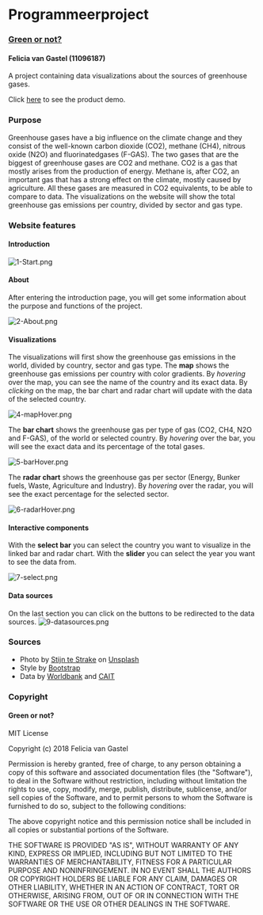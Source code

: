 # Programmeerproject

### [Green or not?](https://11096187.github.io/programmeerproject/index.html)
#### Felicia van Gastel (11096187)

A project containing data visualizations about the sources of greenhouse gases.

Click [here](https://youtu.be/gy3O7QEtqMw) to see the product demo.

### Purpose
Greenhouse gases have a big influence on the climate change and they consist of the well-known carbon dioxide (CO2), methane (CH4),
nitrous oxide (N2O) and fluorinatedgases (F-GAS). The two gases that are the biggest of greenhouse gases are CO2 and methane.
CO2 is a gas that mostly arises from the production of energy. Methane is, after CO2, an important gas that has a strong effect on the climate, mostly caused by agriculture. All these gases are measured in CO2 equivalents, to be able to compare to data. The visualizations on the website will show the total greenhouse gas emissions per country, divided by sector and gas type.

### Website features
#### Introduction

![1-Start.png](https://github.com/11096187/programmeerproject/blob/master/docs/1-Start.png)

#### About
After entering the introduction page, you will get some information about the purpose and functions of the project.

![2-About.png](https://github.com/11096187/programmeerproject/blob/master/docs/2-About.png)

#### Visualizations
The  visualizations will first show the greenhouse gas emissions in the world, divided by country, sector and gas type.
The **map** shows the greenhouse gas emissions per country with color gradients. By *hovering* over the map, you can see the name of the country and its exact data. By *clicking* on the map, the bar chart and radar chart will update with the data of the selected country.

![4-mapHover.png](https://github.com/11096187/programmeerproject/blob/master/docs/4-mapHover.png)

The **bar chart** shows the greenhouse gas per type of gas (CO2, CH4, N2O and F-GAS), of the world or selected country. By *hovering* over the bar, you will see the exact data and its percentage of the total gases.

![5-barHover.png](https://github.com/11096187/programmeerproject/blob/master/docs/5-barHover.png)

The **radar chart** shows the greenhouse gas per sector (Energy, Bunker fuels, Waste, Agriculture and Industry). By *hovering* over the radar, you will see the exact percentage for the selected sector.

![6-radarHover.png](https://github.com/11096187/programmeerproject/blob/master/docs/6-radarHover.png)

#### Interactive components
With the **select bar** you can select the country you want to visualize in the linked bar and radar chart. With the **slider** you can select the year you want to see the data from.

![7-select.png](https://github.com/11096187/programmeerproject/blob/master/docs/7-select.png)

#### Data sources
On the last section you can click on the buttons to be redirected to the data sources.
![9-datasources.png](https://github.com/11096187/programmeerproject/blob/master/docs/9-datasources.png)

### Sources
- Photo by [Stijn te Strake](https://unsplash.com/@stijntestrake) on [Unsplash](https://unsplash.com/)
- Style by [Bootstrap](https://startbootstrap.com/template-overviews/grayscale/)
- Data by [Worldbank](https://data.worldbank.org/) and [CAIT](http://cait.wri.org/)

### Copyright

#### Green or not?
MIT License

Copyright (c) 2018 Felicia van Gastel

Permission is hereby granted, free of charge, to any person obtaining a copy
of this software and associated documentation files (the "Software"), to deal
in the Software without restriction, including without limitation the rights
to use, copy, modify, merge, publish, distribute, sublicense, and/or sell
copies of the Software, and to permit persons to whom the Software is
furnished to do so, subject to the following conditions:

The above copyright notice and this permission notice shall be included in all
copies or substantial portions of the Software.

THE SOFTWARE IS PROVIDED "AS IS", WITHOUT WARRANTY OF ANY KIND, EXPRESS OR
IMPLIED, INCLUDING BUT NOT LIMITED TO THE WARRANTIES OF MERCHANTABILITY,
FITNESS FOR A PARTICULAR PURPOSE AND NONINFRINGEMENT. IN NO EVENT SHALL THE
AUTHORS OR COPYRIGHT HOLDERS BE LIABLE FOR ANY CLAIM, DAMAGES OR OTHER
LIABILITY, WHETHER IN AN ACTION OF CONTRACT, TORT OR OTHERWISE, ARISING FROM,
OUT OF OR IN CONNECTION WITH THE SOFTWARE OR THE USE OR OTHER DEALINGS IN THE
SOFTWARE.
